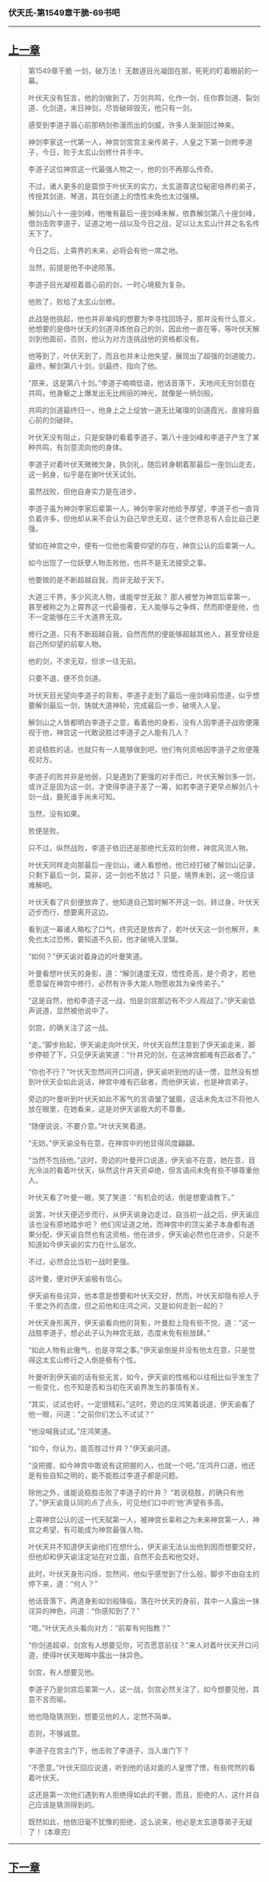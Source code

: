 ### 伏天氏-第1549章干脆-69书吧

--------
[上一章](./ac1a04669727a379e73794da8027e587.md)
--------


>
>
>
>第1549章干脆
>一剑，破万法！
>无数道目光凝固在那，死死的盯着眼前的一幕。
>
>叶伏天没有狂言，他的剑做到了，万剑共鸣，化作一剑，任你葬剑道、裂剑道、化剑道，末日神剑，尽皆破碎毁灭，他只有一剑。
>
>感受到李道子眉心前那柄剑弥漫而出的剑威，许多人渐渐回过神来。
>
>神剑李家这一代第一人，神宫剑宫宫主亲传弟子，人皇之下第一剑修李道子，今日，败于太玄山剑修什井手中。
>
>李道子这位神宫这一代最强人物之一，他的剑不再那么传奇。
>
>不过，诸人更多的是震惊于叶伏天的实力，太玄道尊这位秘密培养的弟子，传授其剑道、琴道，其在剑道上的悟性未免也太过强横。
>
>解剑山八十一座剑峰，他唯有最后一座剑峰未解，依靠解剑第八十座剑峰，借剑击败李道子，证道之地一战以及今日之战，足以让太玄山什井之名名传天下了。
>
>今日之后，上霄界的未来，必将会有他一席之地。
>
>当然，前提是他不中途陨落。
>
>李道子目光凝视着眉心前的剑，一时心境极为复杂。
>
>他败了，败给了太玄山剑修。
>
>此战是他挑起，他也并非单纯的想要为李寻找回场子，那并没有什么意义，他想要的是借叶伏天的剑道淬炼他自己的剑，因此他一直在等，等叶伏天解剑到他面前，否则，他认为对方连挑战他的资格都没有。
>
>他等到了，叶伏天到了，而且也并未让他失望，展现出了超强的剑道能力，最终，解剑第八十剑，剑最终，指向了他。
>
>“原来，这是第八十剑。”李道子喃喃低语，他话音落下，天地间无穷剑意在共鸣，他身躯之上爆发出无比绚丽的神光，就像是一柄剑般。
>
>共鸣的剑道最终归一，他身上之上绽放一道无比璀璨的剑道霞光，直接将眉心前的剑破碎。
>
>叶伏天没有阻止，只是安静的看着李道子，第八十座剑峰和李道子产生了某种共鸣，有剑意流向他的身体。
>
>李道子对着叶伏天微微欠身，执剑礼，随后转身朝着那最后一座剑山走去，这一躬身，似乎是在谢叶伏天试剑。
>
>虽然战败，但他自身实力是在进步。
>
>李道子虽为神剑李家后辈第一人，神剑李家对他给予厚望，李道子也一直背负着许多，但他却从来不会认为自己举世无双，这个世界总有人会比自己更强。
>
>譬如在神宫之中，便有一位他也需要仰望的存在，神宫公认的后辈第一人。
>
>如今出现了一位妖孽人物击败他，也并不是无法接受之事。
>
>他要做的是不断超越自我，而非无敌于天下。
>
>大道三千界，多少风流人物，谁能举世无敌？
>那人被誉为神宫后辈第一，甚至被称之为上霄界这一代最强者，无人能够与之争辉，然而即便是他，也不一定能够在三千大道界无双。
>
>修行之道，只有不断超越自我，自然而然的便能够超越其他人，甚至曾经是自己所仰望的前辈人物。
>
>他的剑，不求无双，但求一往无前。
>
>只要不退，便不负剑道。
>
>叶伏天目光望向李道子的背影，李道子走到了最后一座剑峰前悟道，似乎想要解剑最后一剑，铸就大道神轮，完成最后一步，破境入人皇。
>
>解剑山之人皆都明白李道子之意，看着他的身影，没有人因李道子战败便蔑视于他，神宫这一代敢说胜过李道子之人能有几人？
>
>若说稳胜的话，也就只有一人能够做到吧，他们有何资格因李道子之败便蔑视对方。
>
>李道子的败并非是他弱，只是遇到了更强的对手而已，叶伏天解剑多一剑，或许正是因为这一剑，才使得李道子差了一筹，如若李道子更早点解剑八十剑一战，鹿死谁手尚未可知。
>
>当然，没有如果。
>
>败便是败。
>
>只不过，纵然战败，李道子依旧还是那绝代无双的剑修，神宫风流人物。
>
>叶伏天同样走向那最后一座剑山，诸人看想他，他已经打破了解剑山记录，只剩下最后一剑，莫非，这一剑也不放过？
>只是，境界未到，这一境应该难解吧。
>
>叶伏天看了片刻便放弃了，他知道自己暂时解不开这一剑，转过身，叶伏天迈步而行，想要离开这边。
>
>看到这一幕诸人略松了口气，终究还是放弃了，若叶伏天这一剑也解开，未免也太过恐怖，要知道不久前，他才破境入涅槃。
>
>“如何？”伊天谕对着身边的叶曼笑道。
>
>叶曼看想叶伏天的身影，道：“解剑速度无双，悟性奇高，是个奇才，若他愿意留在神宫中修行，必然有许多大能人物愿收其为亲传弟子。”
>
>“这是自然，他和李道子这一战，怕是剑宫那边有不少人观战了。”伊天谕低声说道，显然被他说中了。
>
>剑宫，的确关注了这一战。
>
>“走。”脚步抬起，伊天谕走向叶伏天，叶伏天自然注意到了伊天谕走来，脚步停顿了下，只见伊天谕笑道：“什井兄的剑，在这神宫都难有匹敌者了。”
>
>“你也不行？”叶伏天忽然间开口问道，伊天谕听到他的话一愣，显然没有想到叶伏天会如此说话，神宫中难有匹敌者，而他伊天谕，也是神宫弟子。
>
>旁边的叶曼听到叶伏天如此不客气的言语皱了皱眉，这话未免太过不将他人放在眼里，在她看来，这是对伊天谕极大的不尊重。
>
>“随便说说，不要介意。”叶伏天笑着道。
>
>“无妨。”伊天谕没有在意，在神宫中的他显得风度翩翩。
>
>“当然不包括他。”这时，旁边的叶曼开口说道，伊天谕不在意，她在意，目光冷淡的看着叶伏天，纵然这什井天资卓绝，但言语间未免有些不够尊重他人。
>
>叶伏天看了叶曼一眼，笑了笑道：“有机会的话，倒是想要请教下。”
>
>说罢，叶伏天便迈步而行，从伊天谕身边走过，自当初一战之后，伊天谕应该也没有原地踏步吧？
>他们闯证道之地，而神宫中的顶尖弟子本身都有道果分配，伊天谕自然也有这资格，他在进步，伊天谕必然也在进步，只是不知道如今伊天谕的实力在什么层次。
>
>不过，必然会比当初一战时更强。
>
>这叶曼，便对伊天谕极有信心。
>
>伊天谕有些诧异，他本意是想要和叶伏天交好，然而，叶伏天却隐有拒人于千里之外的态度，但之前他和庄鸿之间，又是如何走到一起的？
>
>叶伏天身形离开，伊天谕看向他的背影，叶曼脸上隐有些不悦，道：“这一战胜李道子，想必此子认为神宫无敌，态度未免有些放肆。”
>
>“如此人物有此傲气，也是寻常之事。”伊天谕倒是并没有他太在意，只是觉得这太玄山修行之人倒是极有个性。
>
>叶曼听到伊天谕的话有些无言，如今，伊天谕的性格和以往相比似乎发生了一些变化，也不知是否和当初在天谕界发生的事情有关。
>
>“其实，试试也好，一定很精彩。”这时，旁边的庄鸿笑着说道，伊天谕看了他一眼，问道：“之前你们怎么不试试？”
>
>“他没喊我试试。”庄鸿笑道。
>
>“如今，你认为，能否胜过什井？”伊天谕问道。
>
>“没把握，如今神宫中敢说有这把握的人，也就一个吧。”庄鸿开口道，他还是有些自知之明的，能不能胜过李道子都是问题。
>
>除他之外，谁能说稳胜击败了李道子的什井？
>“若说稳胜，的确只有他了。”伊天谕竟认同的点了点头，可见他们口中的‘他’声望有多高。
>
>上霄神宫公认的这一代天赋第一人，被神宫长辈称之为未来神宫第一人，神宫之希望，有可能成为神宫最强人物。
>
>叶伏天并不知道伊天谕他们在想什么，伊天谕无法认出他到因而想要交好，但他却和伊天谕注定站在对立面，自然不会去和他交好。
>
>此时，叶伏天身形闪烁，忽然间，他似乎感觉到了什么般，脚步不由自主的停下来，道：“何人？”
>
>他话音落下，两道身影如剑般降临，落在叶伏天的身前，其中一人露出一抹诧异的神色，问道：“你感知到了？”
>
>“嗯。”叶伏天点头看向对方：“前辈有何指教？”
>
>“你剑道超卓，剑宫有人想要见你，可否愿意前往？”来人对着叶伏天开口问道，使得叶伏天眼眸中露出一抹异色。
>
>剑宫，有人想要见他。
>
>李道子乃是剑宫后辈第一人，这一战，剑宫必然关注了，如今想要见他，其意不言而喻。
>
>他也隐隐猜测到，想要见他的人，定然不简单。
>
>否则，不够诚意。
>
>李道子在宫主门下，他击败了李道子，当入谁门下？
>
>“不愿意。”叶伏天回应说道，听到他的话对面的人皇愣了愣，有些愕然的看着叶伏天。
>
>这还是第一次他们遇到有人拒绝得如此的干脆，而且，拒绝的人，这什井自己应该是猜测得到的。
>
>既然如此，他依旧毫不犹豫的拒绝，这么说来，他必是太玄道尊弟子无疑了！
>(本章完)
>
>

--------
[下一章](./2c815654161000424b9fdac6d977da68.md)
--------
